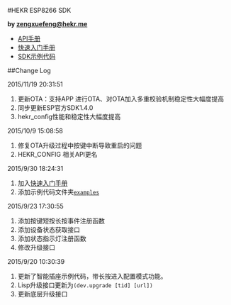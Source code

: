 #HEKR ESP8266 SDK

**by [zengxuefeng@hekr.me](mailto:zengxuefeng@hekr.me "zengxuefeng@hekr.me")** 

-  [API手册](https://github.com/HEKR-Cloud/HEKR-ESP8266-SDK/raw/master/document/ESP8266_SDK_API.pdf)
-  [快速入门手册](https://github.com/HEKR-Cloud/HEKR-ESP8266-SDK/raw/master/document/ESP8266%E5%BF%AB%E9%80%9F%E5%85%A5%E9%97%A8%E6%89%8B%E5%86%8C.pdf)
- [SDK示例代码](https://github.com/HEKR-Cloud/HEKR-ESP8266-SDK/blob/master/examples)

##Change Log

2015/11/19 20:31:51 

1. 更新OTA：支持APP 进行OTA、对OTA加入多重校验机制稳定性大幅度提高
2. 同步更新ESP官方SDK1.4.0
3. hekr_config性能和稳定性大幅度提高

2015/10/9 15:08:58 

1. 修复OTA升级过程中按键中断导致重启的问题
2. HEKR_CONFIG 相关API更名

2015/9/30 18:24:31 

1. 加入[快速入门手册](https://github.com/HEKR-Cloud/HEKR-ESP8266-SDK/blob/master/document/ESP8266%E5%BF%AB%E9%80%9F%E5%85%A5%E9%97%A8%E6%89%8B%E5%86%8C.pdf) 
2. 添加示例代码文件夹[`examples`](https://github.com/HEKR-Cloud/HEKR-ESP8266-SDK/tree/master/examples)

2015/9/23 17:30:55 

1. 添加按键短按长按事件注册函数
2. 添加设备状态获取接口
3. 添加状态指示灯注册函数
4. 修改升级接口

2015/9/20 10:30:39 

1. 更新了智能插座示例代码，带长按进入配置模式功能。
2. Lisp升级接口更新为`(dev.upgrade [tid] [url])`
3. 更新底层升级接口